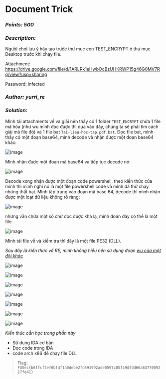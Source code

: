 # Document Trick

### _Points: 500_

### _Description:_

Người chơi lưu ý hãy tạo trước thư mục con TEST_ENCRYPT ở thư mục Desktop trước khi chạy file.

Attachment: https://drive.google.com/file/d/1ARLRk1eHwbOcBzUHKRWP15g46G0MV7Rq/view?usp=sharing

Password: infected

### _Author: yurri_re_

### _Solution:_

Mình tải attachments về và giải nén thấy có 1 folder `TEST_ENCRYPT` chứa 1 file mã hóa (như wu mình đọc được thì dựa vào đây, chúng ta sẽ phải tìm cách giải mã file đó) và 1 file bat `Tai-lieu-hoc-tap.pdf.bat`. Đọc file bat, mình thấy có một đoạn base64, mình decode và nhận được một đoạn base64 khác: 

![image](https://github.com/Kayiyan/CTF_Team_Write-up/assets/112896213/af67fd7a-2a14-4b7f-b047-51c26239e52d)

Mình nhận được một đoạn mã base64 và tiếp tục decode nó:

![image](https://github.com/Kayiyan/CTF_Team_Write-up/assets/112896213/0f7c4288-0f6d-4a00-8a3c-26df8918bd37)

Decode xong nhận được một đoạn code powershell, theo kiến thức của mình thì mình nghĩ nó là một file powershell code và mình đã thử chạy nhưng thất bại. Mình tập trung vào đoạn mã base 64, decode thì mình nhận được một loạt dữ liệu không rõ ràng:

![image](https://github.com/Kayiyan/CTF_Team_Write-up/assets/112896213/d73a5607-b4f9-4738-8085-d16d8ba854a6)

nhưng vẫn chứa một số chữ đọc được khá lạ, mình đoán đây có thể là một file.

![image](https://github.com/Kayiyan/CTF_Team_Write-up/assets/112896213/94fcc741-ef02-4786-b798-144b7f1f6dc1)

Mình tải file về và kiểm tra thì đây là một file PE32 (DLL).

_Sau đây là kiến thức về RE, mình không hiểu nên sử dụng đoạn [wu của một đội khác](https://github.com/bananNat/FUSec2023/blob/main/README.md)_

![image](https://github.com/Kayiyan/CTF_Team_Write-up/assets/112896213/17f23012-c111-4fec-809b-323c83869e21)

![image](https://github.com/Kayiyan/CTF_Team_Write-up/assets/112896213/77dc5527-5f5b-4420-998c-58a92eaed979)

![image](https://github.com/Kayiyan/CTF_Team_Write-up/assets/112896213/ae5a5b10-25a1-498a-ba59-a6e5981b71b6)

![image](https://github.com/Kayiyan/CTF_Team_Write-up/assets/112896213/09a7e146-c44f-4c62-b15e-e1da7ff47c2f)

![image](https://github.com/Kayiyan/CTF_Team_Write-up/assets/112896213/9b4089e1-4905-4c3b-89c9-f99b6ea66885)

![image](https://github.com/Kayiyan/CTF_Team_Write-up/assets/112896213/00e50309-ba8a-42d4-958d-babd0bcabee5)

![image](https://github.com/Kayiyan/CTF_Team_Write-up/assets/112896213/393c9400-c149-4033-8469-8bc091b2259b)

_Kiến thức cần học trong phần này_

+ Sử dụng IDA cơ bản
+ Đọc code trong IDA
+ code arch x86 để chạy file DLL

> Flag: `FUSec{b6ffcf2ef6bf4f1a0debe2fd591992ade0597c05f49dfdd66a6377009217fe41}`
